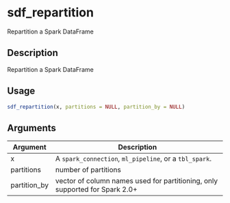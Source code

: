 # sdf_repartition


Repartition a Spark DataFrame




## Description

Repartition a Spark DataFrame





## Usage
```r
sdf_repartition(x, partitions = NULL, partition_by = NULL)
```




## Arguments


Argument      |Description
------------- |----------------
x | A ``spark_connection``, ``ml_pipeline``, or a ``tbl_spark``.
partitions | number of partitions
partition_by | vector of column names used for partitioning, only supported for Spark 2.0+






